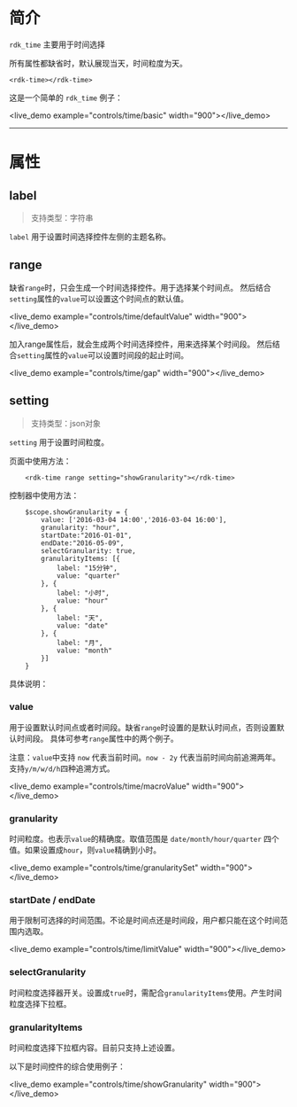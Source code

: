 # 简介 #

`rdk_time` 主要用于时间选择

所有属性都缺省时，默认展现当天，时间粒度为天。

	<rdk-time></rdk-time>

这是一个简单的 `rdk_time` 例子：

<live_demo example="controls/time/basic" width="900"></live_demo>

---
# 属性 #

## label ##
> 支持类型：字符串

`label` 用于设置时间选择控件左侧的主题名称。

## range ##

缺省`range`时，只会生成一个时间选择控件。用于选择某个时间点。
然后结合`setting`属性的`value`可以设置这个时间点的默认值。

<live_demo example="controls/time/defaultValue" width="900"></live_demo>

加入range属性后，就会生成两个时间选择控件，用来选择某个时间段。
然后结合`setting`属性的`value`可以设置时间段的起止时间。

<live_demo example="controls/time/gap" width="900"></live_demo>

## setting ##
> 支持类型：json对象

`setting` 用于设置时间粒度。

页面中使用方法：

		<rdk-time range setting="showGranularity"></rdk-time>

控制器中使用方法：

	    $scope.showGranularity = {
	        value: ['2016-03-04 14:00','2016-03-04 16:00'],
			granularity: "hour",
			startDate:"2016-01-01",
	        endDate:"2016-05-09",
	        selectGranularity: true,
	        granularityItems: [{
	            label: "15分钟",
	            value: "quarter"
	        }, {
	            label: "小时",
	            value: "hour"
	        }, {
	            label: "天",
	            value: "date"
	        }, {
	            label: "月",
	            value: "month"
	        }]
	    }

具体说明：

### value ###
  
用于设置默认时间点或者时间段。缺省`range`时设置的是默认时间点，否则设置默认时间段。
具体可参考`range`属性中的两个例子。

注意：`value`中支持 `now` 代表当前时间。`now - 2y` 代表当前时间向前追溯两年。支持`y/m/w/d/h`四种追溯方式。

<live_demo example="controls/time/macroValue" width="900"></live_demo>

### granularity ###
	
时间粒度。也表示`value`的精确度。取值范围是 `date/month/hour/quarter` 四个值。如果设置成`hour`，则`value`精确到小时。

<live_demo example="controls/time/granularitySet" width="900"></live_demo>

### startDate / endDate ###

用于限制可选择的时间范围。不论是时间点还是时间段，用户都只能在这个时间范围内选取。

<live_demo example="controls/time/limitValue" width="900"></live_demo>
	
### selectGranularity ###

时间粒度选择器开关。设置成`true`时，需配合`granularityItems`使用。产生时间粒度选择下拉框。

### granularityItems ###

时间粒度选择下拉框内容。目前只支持上述设置。


以下是时间控件的综合使用例子：

<live_demo example="controls/time/showGranularity" width="900"></live_demo>


<div>
<script data-main="/rdk/app/libs/rdk/rdk" src="/rdk/app/libs/requirejs/require.js"></script>
<script src="/doc/tools/doc_js/main.js"></script>
<script src="/doc/tools/doc_js/misc.js"></script>
</div>